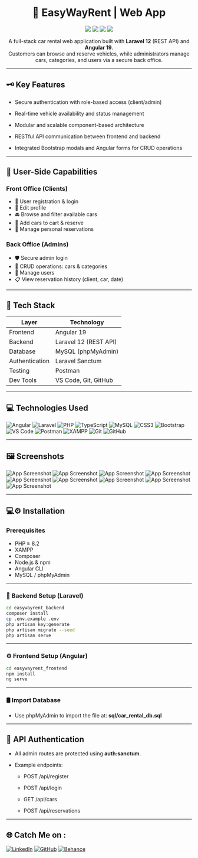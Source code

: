 <h1 align="center">
🚗 EasyWayRent | Web App
</h1>

<p align="center">
  <img src="https://img.shields.io/badge/Laravel-v12-red?style=flat-square&logo=laravel"/>
  <img src="https://img.shields.io/badge/Angular-v19-DD0031?style=flat-square&logo=angular"/>
  <img src="https://img.shields.io/badge/PHP-v8.2-777BB4?style=flat-square&logo=php"/>
  <img src="https://img.shields.io/badge/license-MIT-blue.svg?style=flat-square"/>
</p>

<p align="center">
  A full-stack car rental web application built with <strong>Laravel 12</strong> (REST API) and <strong>Angular 19</strong>.<br>
  Customers can browse and reserve vehicles, while administrators manage cars, categories, and users via a secure back office.
</p>


---

## 🗝️ Key Features

-  Secure authentication with role-based access (client/admin)

-  Real-time vehicle availability and status management

-  Modular and scalable component-based architecture

-  RESTful API communication between frontend and backend

-  Integrated Bootstrap modals and Angular forms for CRUD operations

---

## 👤 User-Side Capabilities

### Front Office (Clients)
- 🔐 User registration & login
- 🪪 Edit profile
- 🚘 Browse and filter available cars
- 🛒 Add cars to cart & reserve
- 📆 Manage personal reservations

### Back Office (Admins)
- 🛡️ Secure admin login
- 📁 CRUD operations: cars & categories
- 👤 Manage users
- 📋 View reservation history (client, car, date)

---

## 🧰 Tech Stack

| Layer         | Technology              |
|---------------|--------------------------|
| Frontend      | Angular 19               |
| Backend       | Laravel 12 (REST API)    |
| Database      | MySQL (phpMyAdmin)       |
| Authentication| Laravel Sanctum          |
| Testing       | Postman  |
| Dev Tools     | VS Code, Git, GitHub     |

---

## 💻 Technologies Used

![Angular](https://img.shields.io/badge/Angular-DD0031?style=for-the-badge&logo=angular&logoColor=white)
![Laravel](https://img.shields.io/badge/Laravel-F55247?style=for-the-badge&logo=laravel&logoColor=white)
![PHP](https://img.shields.io/badge/PHP-8892BF?style=for-the-badge&logo=php&logoColor=white)
![TypeScript](https://img.shields.io/badge/TypeScript-3178C6?style=for-the-badge&logo=typescript&logoColor=white)
![MySQL](https://img.shields.io/badge/MySQL-00758F?style=for-the-badge&logo=mysql&logoColor=white)
![CSS3](https://img.shields.io/badge/CSS3-264de4?style=for-the-badge&logo=css3&logoColor=white)
![Bootstrap](https://img.shields.io/badge/Bootstrap-7952B3?style=for-the-badge&logo=bootstrap&logoColor=white)
![VS Code](https://img.shields.io/badge/VSCode-007ACC?style=for-the-badge&logo=visual-studio-code&logoColor=white)
![Postman](https://img.shields.io/badge/Postman-FF6C37?style=for-the-badge&logo=postman&logoColor=white)
![XAMPP](https://img.shields.io/badge/XAMPP-FB7A24?style=for-the-badge&logo=xampp&logoColor=white)
![Git](https://img.shields.io/badge/Git-F05032?style=for-the-badge&logo=git&logoColor=white)
![GitHub](https://img.shields.io/badge/GitHub-181717?style=for-the-badge&logo=github)

---

## 🖼️ Screenshots

![App Screenshot](https://github.com/BenAbdallahAmir/EasyWayRent-Car-Rental-Web-App/blob/ae298eb2f2d809f98dcdf3185f9ee698c30635d2/preview/home.png)
![App Screenshot](https://github.com/BenAbdallahAmir/EasyWayRent-Car-Rental-Web-App/blob/ae298eb2f2d809f98dcdf3185f9ee698c30635d2/preview/about.png)
![App Screenshot](https://github.com/BenAbdallahAmir/EasyWayRent-Car-Rental-Web-App/blob/531f080b4130477530dd26396fdb0c1703bda724/preview/services.png)
![App Screenshot](https://github.com/BenAbdallahAmir/EasyWayRent-Car-Rental-Web-App/blob/531f080b4130477530dd26396fdb0c1703bda724/preview/contact.png)
![App Screenshot](https://github.com/BenAbdallahAmir/EasyWayRent-Car-Rental-Web-App/blob/531f080b4130477530dd26396fdb0c1703bda724/preview/admin-cars.png)
![App Screenshot](https://github.com/BenAbdallahAmir/EasyWayRent-Car-Rental-Web-App/blob/531f080b4130477530dd26396fdb0c1703bda724/preview/car-info.png)
![App Screenshot](https://github.com/BenAbdallahAmir/EasyWayRent-Car-Rental-Web-App/blob/531f080b4130477530dd26396fdb0c1703bda724/preview/admin-categories.png)
![App Screenshot](https://github.com/BenAbdallahAmir/EasyWayRent-Car-Rental-Web-App/blob/531f080b4130477530dd26396fdb0c1703bda724/preview/admin-reservations.png)
![App Screenshot](https://github.com/BenAbdallahAmir/EasyWayRent-Car-Rental-Web-App/blob/531f080b4130477530dd26396fdb0c1703bda724/preview/admin-users.png)




---

## 💻⚙️ Installation

### Prerequisites

- PHP ≥ 8.2  
- XAMPP
- Composer  
- Node.js & npm  
- Angular CLI  
- MySQL / phpMyAdmin

---

### 🔧 Backend Setup (Laravel)

```bash
cd easywayrent_backend
composer install
cp .env.example .env
php artisan key:generate
php artisan migrate --seed
php artisan serve
```
---

### ⚙️ Frontend Setup (Angular)

```bash
cd easywayrent_frontend
npm install
ng serve
```
---

### 🛢️ Import Database

- Use phpMyAdmin to import the file at: <b>sql/car_rental_db.sql</b>  

---

## 🔐 API Authentication

- All admin routes are protected using <b>auth:sanctum</b>.

- Example endpoints:
  - POST /api/register

  - POST /api/login

  - GET /api/cars

  - POST /api/reservations

---

## 🌐 Catch Me on :

[![LinkedIn](https://img.shields.io/badge/LinkedIn-Connect-blue?style=for-the-badge&logo=linkedin)](https://www.linkedin.com/in/benabdallahamir)
[![GitHub](https://img.shields.io/badge/GitHub-Profil-black?style=for-the-badge&logo=github)](https://github.com/BenAbdallahAmir)
[![Behance](https://img.shields.io/badge/Behance-Portfolio-1769ff?style=for-the-badge&logo=behance)](https://www.behance.net/aba_artworks)
